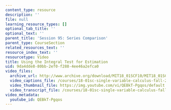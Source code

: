 ```yaml
---
content_type: resource
description: ''
file: null
learning_resource_types: []
optional_tab_title: ''
optional_text: ''
parent_title: 'Session 95: Series Comparison'
parent_type: CourseSection
related_resources_text: ''
resource_index_text: ''
resourcetype: Video
title: Using the Integral Test for Estimation
uid: 9da4dde8-80bb-2ef0-f288-4ee46a2efca0
video_files:
  archive_url: http://www.archive.org/download/MIT18_01SCF10/MIT18_01SCF10Rec_76_300k.mp4
  video_captions_file: /courses/18-01sc-single-variable-calculus-fall-2010/44c1b241b475554cb3fc1fceaf052baa_QEBkT-Pgqos.vtt
  video_thumbnail_file: https://img.youtube.com/vi/QEBkT-Pgqos/default.jpg
  video_transcript_file: /courses/18-01sc-single-variable-calculus-fall-2010/7430ba1e8f6f96592d9a1bc41214058d_QEBkT-Pgqos.pdf
video_metadata:
  youtube_id: QEBkT-Pgqos
---
```

